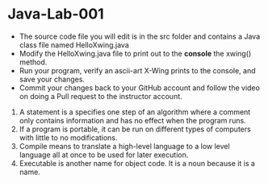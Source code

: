 # Java-Lab-001

* The source code file you will edit is in the src folder and contains a Java class file named HelloXwing.java
* Modify the HelloXwing.java file to print out to the **console** the xwing() method.
* Run your program, verify an ascii-art X-Wing prints to the console, and save your changes.
* Commit your changes back to your GitHub account and follow the video on doing a Pull request to the instructor account.
1. A statement is a specifies one step of an algorithm where a comment only contains information and has no effect when the program runs.
2. If a program is portable, it can be run on different types of computers with little to no modifications.
3. Compile means to translate a high-level language to a low level language all at once to be used for later execution.
4. Executable is another name for object code. It is a noun because it is a name.